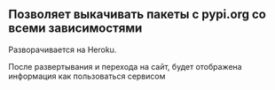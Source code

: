## Позволяет выкачивать пакеты с pypi.org со всеми зависимостями

Разворачивается на Heroku.

После развертывания и перехода на сайт, будет отображена информация как пользоваться сервисом
